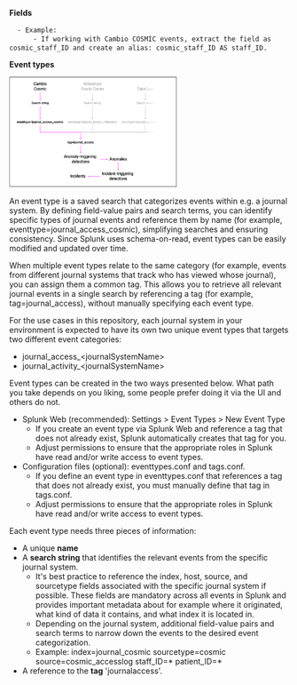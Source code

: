 
**Fields**


      - Example:
          - If working with Cambio COSMIC events, extract the field as cosmic_staff_ID and create an alias: cosmic_staff_ID AS staff_ID.

**Event types**

<img src="images/eventtypes_v1.6.png" alt="eventtypes" style="width:60%;"/>

An event type is a saved search that categorizes events within e.g. a journal system. By defining field-value pairs and search terms, you can identify specific types of journal events and reference them by name (for example, eventtype=journal_access_cosmic), simplifying searches and ensuring consistency. Since Splunk uses schema-on-read, event types can be easily modified and updated over time.

When multiple event types relate to the same category (for example, events from different journal systems that track who has viewed whose journal), you can assign them a common tag. This allows you to retrieve all relevant journal events in a single search by referencing a tag (for example, tag=journal_access), without manually specifying each event type.

For the use cases in this repository, each journal system in your environment is expected to have its own two unique event types that targets two different event categories:
- journal_access_\<journalSystemName\>
- journal_activity_\<journalSystemName\>

Event types can be created in the two ways presented below. What path you take depends on you liking, some people prefer doing it via the UI and others do not.
- Splunk Web (recommended): Settings > Event Types > New Event Type
  - If you create an event type via Splunk Web and reference a tag that does not already exist, Splunk automatically creates that tag for you.
  - Adjust permissions to ensure that the appropriate roles in Splunk have read and/or write access to event types.
- Configuration files (optional): eventtypes.conf and tags.conf.
  - If you define an event type in eventtypes.conf that references a tag that does not already exist, you must manually define that tag in tags.conf.
  - Adjust permissions to ensure that the appropriate roles in Splunk have read and/or write access to event types.
        
Each event type needs three pieces of information:
- A unique **name**
- A **search string** that identifies the relevant events from the specific journal system.
  - It's best practice to reference the index, host, source, and sourcetype fields associated with the specific journal system if possible. These fields are mandatory across all events in Splunk and provides important metadata about for example where it originated, what kind of data it contains, and what index it is located in.
  - Depending on the journal system, additional field-value pairs and search terms to narrow down the events to the desired event categorization.
  - Example: index=journal_cosmic sourcetype=cosmic source=cosmic_accesslog staff_ID=* patient_ID=* 
- A reference to the **tag** 'journalaccess'.


